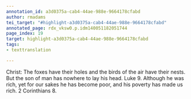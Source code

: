```yaml
---
annotation_id: a3d0375a-cab4-44ae-988e-9664178cfabd
author: rmadams
tei_target: "#highlight-a3d0375a-cab4-44ae-988e-9664178cfabd"
annotated_page: rdx_vksw0.p.idm140051182051744
page_index: 19
target: highlight-a3d0375a-cab4-44ae-988e-9664178cfabd
tags:
- texttranslation

---
```

Christ: The foxes have their holes and the birds of the air have their nests. But the son of man has nowhere to lay his head. Luke 9. Although he was rich, yet for our sakes he has become poor, and his poverty has made us rich. 2 Corinthians 8.